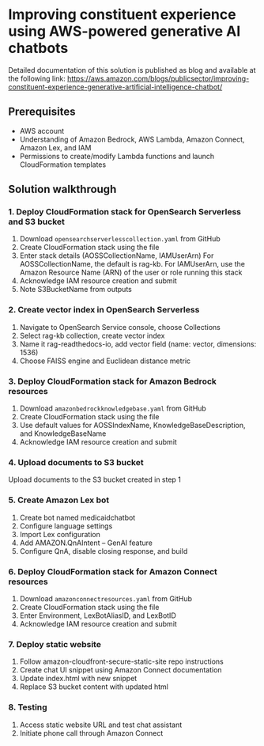 
# Improving constituent experience using AWS-powered generative AI chatbots

Detailed documentation of this solution is published as blog and available at the following link: 
https://aws.amazon.com/blogs/publicsector/improving-constituent-experience-generative-artificial-intelligence-chatbot/

## Prerequisites

- AWS account
- Understanding of Amazon Bedrock, AWS Lambda, Amazon Connect, Amazon Lex, and IAM
- Permissions to create/modify Lambda functions and launch CloudFormation templates

## Solution walkthrough

### 1. Deploy CloudFormation stack for OpenSearch Serverless and S3 bucket

1. Download `opensearchserverlesscollection.yaml` from GitHub
2. Create CloudFormation stack using the file
3. Enter stack details (AOSSCollectionName, IAMUserArn)
	For AOSSCollectionName, the default is rag-kb.
	For IAMUserArn, use the Amazon Resource Name (ARN) of the user or role running this stack
4. Acknowledge IAM resource creation and submit
5. Note S3BucketName from outputs

### 2. Create vector index in OpenSearch Serverless

1. Navigate to OpenSearch Service console, choose Collections
2. Select rag-kb collection, create vector index
3. Name it rag-readthedocs-io, add vector field (name: vector, dimensions: 1536)
4. Choose FAISS engine and Euclidean distance metric

### 3. Deploy CloudFormation stack for Amazon Bedrock resources

1. Download `amazonbedrockknowledgebase.yaml` from GitHub
2. Create CloudFormation stack using the file
3. Use default values for AOSSIndexName, KnowledgeBaseDescription, and KnowledgeBaseName
4. Acknowledge IAM resource creation and submit

### 4. Upload documents to S3 bucket

Upload documents to the S3 bucket created in step 1

### 5. Create Amazon Lex bot

1. Create bot named medicaidchatbot
2. Configure language settings
3. Import Lex configuration
4. Add AMAZON.QnAIntent – GenAI feature
5. Configure QnA, disable closing response, and build

### 6. Deploy CloudFormation stack for Amazon Connect resources

1. Download `amazonconnectresources.yaml` from GitHub
2. Create CloudFormation stack using the file
3. Enter Environment, LexBotAliasID, and LexBotID
4. Acknowledge IAM resource creation and submit

### 7. Deploy static website

1. Follow amazon-cloudfront-secure-static-site repo instructions
2. Create chat UI snippet using Amazon Connect documentation
3. Update index.html with new snippet
4. Replace S3 bucket content with updated html

### 8. Testing

1. Access static website URL and test chat assistant
2. Initiate phone call through Amazon Connect
